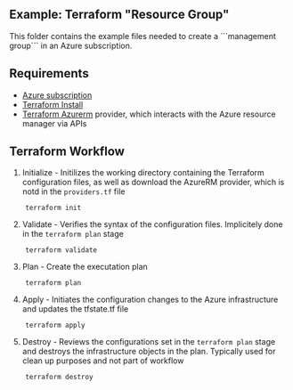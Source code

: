 ## Example: Terraform "Resource Group"

<p>This folder contains the example files needed to create a ```management group``` in an Azure subscription.

## Requirements
* [Azure subscription](https://portal.azure.com)
* [Terraform Install](https://developer.hashicorp.com/terraform/install?ajs_aid=fe9a4574-f8ea-4afc-8a23-e1b555adc5a7&product_intent=terraform)
* [Terraform Azurerm](https://registry.terraform.io/providers/hashicorp/azurerm/latest) provider, which interacts with the Azure resource manager via APIs

## Terraform Workflow
1. Initialize - Initilizes the working directory containing the Terraform configuration files, as well as download the AzureRM provider, which is notd in the ```providers.tf``` file
```
    terraform init
```

2. Validate - Verifies the syntax of the configuration files.  Implicitely done in the ```terraform plan``` stage
```
    terraform validate
```
3. Plan - Create the executation plan
```
    terraform plan
```
4. Apply - Initiates the configuration changes to the Azure infrastructure and updates the tfstate.tf file
```
    terraform apply
```
5. Destroy - Reviews the configurations set in the ```terraform plan``` stage and destroys the infrastructure objects in the plan.  Typically used for clean up purposes and not part of workflow

```
    terraform destroy
```